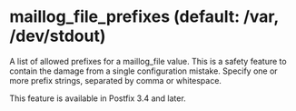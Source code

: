 # maillog_file_prefixes (default: /var, /dev/stdout)
 A list of allowed prefixes for a maillog\_file value. This is a
safety feature to contain the damage from a single configuration
mistake. Specify one or more prefix strings, separated by comma or
whitespace. 


 This feature is available in Postfix 3.4 and later. 


